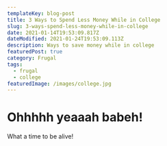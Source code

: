 ```yaml
---
templateKey: blog-post
title: 3 Ways to Spend Less Money While in College
slug: 3-ways-spend-less-money-while-in-college
date: 2021-01-14T19:53:09.817Z
dateModified: 2021-01-24T19:53:09.113Z
description: Ways to save money while in college
featuredPost: true
category: Frugal
tags:
  - frugal
  - college
featuredImage: /images/college.jpg
---
```

<!--StartFragment-->

# **Ohhhhh yeaaah babeh!**

What a time to be alive!

<!--EndFragment-->